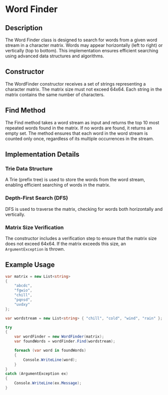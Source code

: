 # Word Finder

## Description

The Word Finder class is designed to search for words from a given word stream in a character matrix. Words may appear horizontally (left to right) or vertically (top to bottom). This implementation ensures efficient searching using advanced data structures and algorithms.

## Constructor

The WordFinder constructor receives a set of strings representing a character matrix. The matrix size must not exceed 64x64. Each string in the matrix contains the same number of characters.

## Find Method

The Find method takes a word stream as input and returns the top 10 most repeated words found in the matrix. If no words are found, it returns an empty set. The method ensures that each word in the word stream is counted only once, regardless of its multiple occurrences in the stream.

## Implementation Details

### Trie Data Structure

A Trie (prefix tree) is used to store the words from the word stream, enabling efficient searching of words in the matrix.

### Depth-First Search (DFS)

DFS is used to traverse the matrix, checking for words both horizontally and vertically.

### Matrix Size Verification

The constructor includes a verification step to ensure that the matrix size does not exceed 64x64. If the matrix exceeds this size, an `ArgumentException` is thrown.

## Example Usage

```csharp
var matrix = new List<string>
{
    "abcdc",
    "fgwio",
    "chill",
    "pqnsd",
    "uvdxy"
};

var wordstream = new List<string> { "chill", "cold", "wind", "rain" };

try
{
    var wordFinder = new WordFinder(matrix);
    var foundWords = wordFinder.Find(wordstream);

    foreach (var word in foundWords)
    {
        Console.WriteLine(word);
    }
}
catch (ArgumentException ex)
{
    Console.WriteLine(ex.Message);
}


